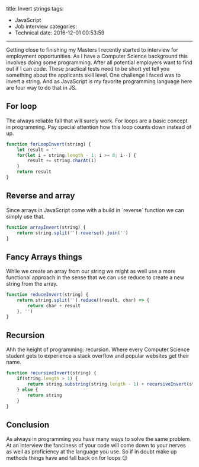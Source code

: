 title: Invert strings
tags:
  - JavaScript
  - Job interview
categories:
  - Technical
date: 2016-12-01 00:53:59
---


Getting close to finishing my Masters I recently started to interview for employment opportunities. As I have a Computer Science background this involves doing some programming. After all potential employers want to find out if I can code. These practical tests need to be short yet tell you something about the applicants skill level. One challenge I faced was to invert a string. And as JavaScript is my favorite programming language here are four way to do that in JS.

## For loop

The always reliable fall that will surely work. For loops are a basic concept in programming. Pay special attention how this loop counts down instead of up.

```JavaScript
function forLoopInvert(string) {
	let result = ''
	for(let i = string.length - 1; i >= 0; i--) {
		result += string.charAt(i)
	}
	return result
}
```

## Reverse and array

Since arrays in JavaScript come with a build in ´reverse´ function we can simply use that.

```JavaScript
function arrayInvert(string) {
	return string.split('').reverse().join('')
}
```

## Fancy Arrays things

While we create an array from our string we might as well use a more functional approach in the sense that we can use reduce to create a new string from the array.

```JavaScript
function reduceInvert(string) {
	return string.split('').reduce((result, char) => {
		return char + result
	}, '')
}
```

## Recursion

Ahh the height of programming: recursion. Where every Computer Science student gets to experience a stack overflow and popular websites get their name.

```JavaScript
function recursiveInvert(string) {
	if(string.length > 1) {
		return string.substring(string.length - 1) + recursiveInvert(string.substring(0, string.length - 1))
	} else {
		return string
	}
}
```

## Conclusion

As always in programming you have many ways to solve the same problem. At an interview the fanciness of your code will come down to your nerves as well as proficiency at the language you use. So if in doubt make up methods things have and fall back on for loops 😉
